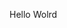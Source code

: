 Hello Wolrd









































































































































































































































































































































































































































































































































































































































































































































































































































































































































































































































































































































































































































































































































































































































































































































































































































































































































































































































































































































































































































































































































































































































































































































































































































































































































































































































































































































































































































































































































































































































































































































































































































































































































































































































































































































































































































































































































































































































































































































































































































































































































































































































































































































































































































































































































































































































































































































































































































































































































































































































































































































































































































































































































































































































































































































































































































































































































































